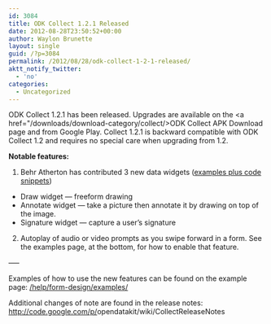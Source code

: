 ```yaml
---
id: 3084
title: ODK Collect 1.2.1 Released
date: 2012-08-28T23:50:52+00:00
author: Waylon Brunette
layout: single
guid: /?p=3084
permalink: /2012/08/28/odk-collect-1-2-1-released/
aktt_notify_twitter:
  - 'no'
categories:
  - Uncategorized
---
```

ODK Collect 1.2.1 has been released. Upgrades are available on the <a href="/downloads/download-category/collect/>ODK Collect APK Download</a> page and from Google Play. Collect 1.2.1 is backward compatible with ODK Collect 1.2 and requires no special care when upgrading from 1.2.

**Notable features:**

1) Behr Atherton has contributed 3 new data widgets ([examples plus code snippets](/help/form-design/examples/ "Examples"))

  * Draw widget &#8212; freeform drawing
  * Annotate widget &#8212; take a picture then annotate it by drawing on top of the image.
  * Signature widget &#8212; capture a user&#8217;s signature

2) Autoplay of audio or video prompts as you swipe forward in a form. See the examples page, at the bottom, for how to enable that feature.

&#8212;&#8211;

Examples of how to use the new features can be found on the example page: <a href="/help/form-design/examples/" target="_blank">/help/<wbr>form-design/examples/</wbr></a>

Additional changes of note are found in the release notes: <a href="http://code.google.com/p/opendatakit/wiki/CollectReleaseNotes" target="_blank">http://code.google.com/p/<wbr>opendatakit/wiki/<wbr>CollectReleaseNotes</wbr></wbr></a>

<div>
  <div id=":18a" data-tooltip="Show trimmed content">
    <img src="https://mail.google.com/mail/u/0/images/cleardot.gif" alt="" />
  </div>
</div>